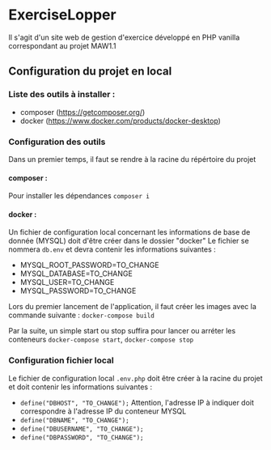 # ExerciseLopper
Il s'agit d'un site web de gestion d'exercice développé en PHP vanilla correspondant au projet MAW1.1
## Configuration du projet en local
### Liste des outils à installer :
- composer (https://getcomposer.org/)
- docker (https://www.docker.com/products/docker-desktop)

### Configuration des outils
Dans un premier temps, il faut se rendre à la racine du répértoire du projet
#### composer : 
Pour installer les dépendances ```composer i```
#### docker : 

Un fichier de configuration local concernant les informations de base de donnée (MYSQL) doit d'être créer dans le dossier "docker"
Le fichier se nommera ```db.env``` et devra contenir les informations suivantes :
- MYSQL_ROOT_PASSWORD=TO_CHANGE
- MYSQL_DATABASE=TO_CHANGE
- MYSQL_USER=TO_CHANGE
- MYSQL_PASSWORD=TO_CHANGE

Lors du premier lancement de l'application, il faut créer les images avec la commande suivante :
```docker-compose build```

Par la suite, un simple start ou stop suffira pour lancer ou arréter les conteneurs
```docker-compose start```, ```docker-compose stop```

### Configuration fichier local
Le fichier de configuration local ```.env.php``` doit être créer à la racine du projet  et doit contenir les informations suivantes :
- ```define("DBHOST", "TO_CHANGE");``` Attention, l'adresse IP à indiquer doit correspondre à l'adresse IP du conteneur MYSQL
- ```define("DBNAME", "TO_CHANGE");```
- ```define("DBUSERNAME", "TO_CHANGE");```
- ```define("DBPASSWORD", "TO_CHANGE");```
